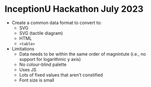 # InceptionU Hackathon July 2023

* Create a common data format to convert to:
  * SVG
  * SVG (tactile diagram)
  * HTML
  * `<table>`
* Limitations
  * Data needs to be within the same order of magnintute (i.e., no support for logarithmic y axis)
  * No colour-blind palette
  * Uses JS
  * Lots of fixed values that aren't constified
  * Font size is small
